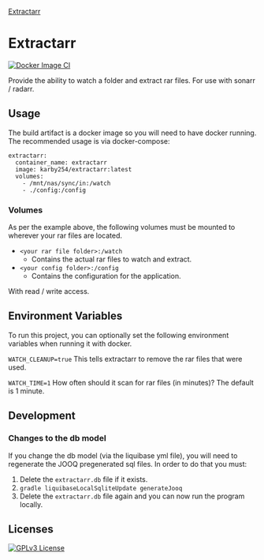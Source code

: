 [Extractarr](https://github.com/egrosner/extractarr/blob/main/images/extractarr.png)

# Extractarr
[![Docker Image CI](https://github.com/egrosner/extractarr/actions/workflows/docker-image.yml/badge.svg)](https://github.com/egrosner/extractarr/actions/workflows/docker-image.yml)

Provide the ability to watch a folder and extract rar files. For use with sonarr / radarr.

## Usage

The build artifact is a docker image so you will need to have docker running. The recommended usage is via docker-compose:

```docker-compose
extractarr:
  container_name: extractarr
  image: karby254/extractarr:latest
  volumes:
    - /mnt/nas/sync/in:/watch
    - ./config:/config
```

### Volumes
As per the example above, the following volumes must be mounted to wherever your rar files are located.

- ```<your rar file folder>:/watch```
  - Contains the actual rar files to watch and extract.
- ```<your config folder>:/config```
  - Contains the configuration for the application.


With read / write access.
## Environment Variables

To run this project, you can optionally set the following environment variables when running it with docker.

`WATCH_CLEANUP=true`
This tells extractarr to remove the rar files that were used.

`WATCH_TIME=1`
How often should it scan for rar files (in minutes)? The default is 1 minute.

## Development

### Changes to the db model
If you change the db model (via the liquibase yml file), you will need to regenerate the JOOQ pregenerated sql files. In order to do that you must:

1. Delete the ```extractarr.db``` file if it exists.
2. ```gradle liquibaseLocalSqliteUpdate generateJooq```
3. Delete the ```extractarr.db``` file again and you can now run the program locally.

## Licenses
[![GPLv3 License](https://img.shields.io/badge/License-GPL%20v3-yellow.svg)](https://opensource.org/licenses/)

